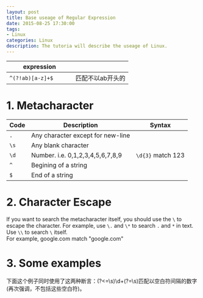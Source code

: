 ```yaml
---
layout: post
title: Base useage of Regular Expression
date: 2015-08-25 17:30:00
tags:
- Linux
categories: Linux
description: The tutoria will describe the useage of Linux.
---
```




|          expression        |                                                   |
| -------------------------- | ------------------------------------------------- |
| `^(?!ab)[a-z]+$`           | 匹配不以ab开头的                                    |



# 1. Metacharacter

| Code    |             Description                       |      Syntax                            |
| ------- | --------------------------------------------- | -------------------------------------- |
| `.`     | Any character except for new-line             |                                        |
| `\s`    | Any blank character                           |                                        |
| `\d`    | Number. i.e. 0,1,2,3,4,5,6,7,8,9              | `\d{3}` match 123                      |
| `^`     | Begining of a string                          |                                        |
| `$`     | End of a string                               |                                        |

# 2. Character Escape
If you want to search the metacharacter itself, you should use the `\` to escape the character. For example, use `\.` and `\*` to search `.` and `*` in text. Use `\\` to search `\` itself.        
For example, google\.com match "google.com"







# 3. Some examples
下面这个例子同时使用了这两种断言：(?<=\s)\d+(?=\s)匹配以空白符间隔的数字(再次强调，不包括这些空白符)。





